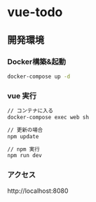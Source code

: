 # vue-todo

## 開発環境
### Docker構築&起動
```bash
docker-compose up -d
```

### vue 実行
```bash
// コンテナに入る
docker-compose exec web sh

// 更新の場合
npm update

// npm 実行
npm run dev
```

### アクセス
http://localhost:8080